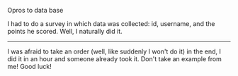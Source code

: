 Opros to data base

I had to do a survey in which data was collected: id, username, and the points he scored. Well, I naturally did it.
___
I was afraid to take an order (well, like suddenly I won't do it) in the end, I did it in an hour and someone already took it. Don't take an example from me!
Good luck!
